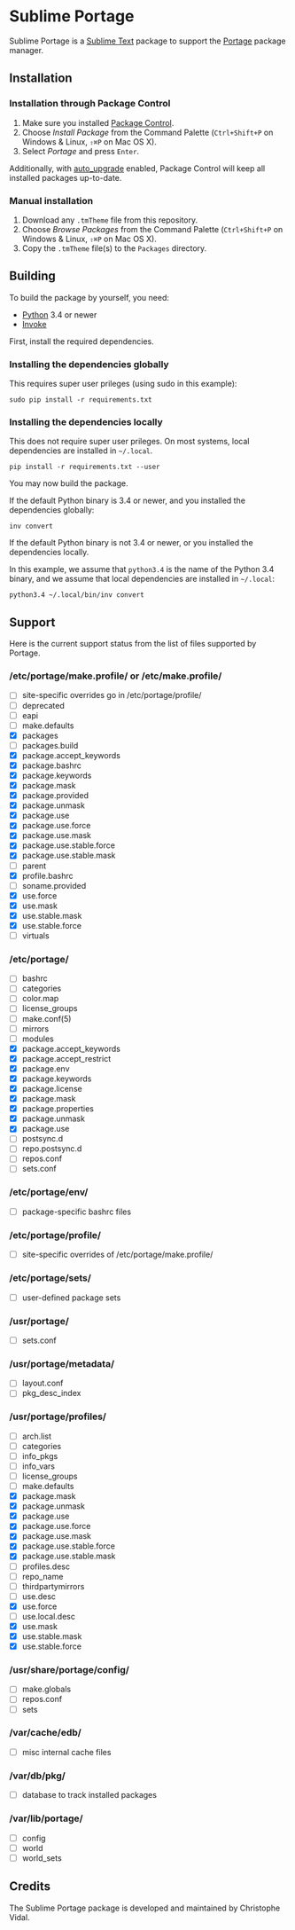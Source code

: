 Sublime Portage
===============

Sublime Portage is a [Sublime Text][sublime-text] package to support the
[Portage][portage] package manager.

Installation
------------

### Installation through Package Control

1. Make sure you installed [Package Control][package-control].
2. Choose *Install Package* from the Command Palette (`Ctrl+Shift+P` on Windows
& Linux, `⇧⌘P` on Mac OS X).
3. Select *Portage* and press `Enter`.

Additionally, with [auto_upgrade][package-control-settings] enabled, Package
Control will keep all installed packages up-to-date.

### Manual installation

1. Download any `.tmTheme` file from this repository.
2. Choose *Browse Packages* from the Command Palette (`Ctrl+Shift+P` on Windows
& Linux, `⇧⌘P` on Mac OS X).
3. Copy the `.tmTheme` file(s) to the `Packages` directory.

Building
--------

To build the package by yourself, you need:

- [Python][python] 3.4 or newer
- [Invoke][invoke]

First, install the required dependencies.

### Installing the dependencies globally

This requires super user prileges (using sudo in this example):

```
sudo pip install -r requirements.txt
```

### Installing the dependencies locally

This does not require super user prileges. On most systems, local dependencies
are installed in `~/.local`.

```
pip install -r requirements.txt --user
```

You may now build the package.

If the default Python binary is 3.4 or newer, and you installed the dependencies
globally:

```
inv convert
```

If the default Python binary is not 3.4 or newer, or you installed the
dependencies locally.

In this example, we assume that `python3.4` is the name of the Python 3.4
binary, and we assume that local dependencies are installed in `~/.local`:

```
python3.4 ~/.local/bin/inv convert
```

Support
-------

Here is the current support status from the list of files supported by Portage.

### /etc/portage/make.profile/ or /etc/make.profile/

- [ ] site-specific overrides go in /etc/portage/profile/
- [ ] deprecated
- [ ] eapi
- [ ] make.defaults
- [x] packages
- [ ] packages.build
- [x] package.accept_keywords
- [x] package.bashrc
- [x] package.keywords
- [x] package.mask
- [x] package.provided
- [x] package.unmask
- [x] package.use
- [x] package.use.force
- [x] package.use.mask
- [x] package.use.stable.force
- [x] package.use.stable.mask
- [ ] parent
- [x] profile.bashrc
- [ ] soname.provided
- [X] use.force
- [X] use.mask
- [X] use.stable.mask
- [X] use.stable.force
- [ ] virtuals

### /etc/portage/

- [ ] bashrc
- [ ] categories
- [ ] color.map
- [ ] license_groups
- [ ] make.conf(5)
- [ ] mirrors
- [ ] modules
- [x] package.accept_keywords
- [x] package.accept_restrict
- [x] package.env
- [x] package.keywords
- [x] package.license
- [x] package.mask
- [x] package.properties
- [x] package.unmask
- [x] package.use
- [ ] postsync.d
- [ ] repo.postsync.d
- [ ] repos.conf
- [ ] sets.conf

### /etc/portage/env/

- [ ] package-specific bashrc files

### /etc/portage/profile/

- [ ] site-specific overrides of /etc/portage/make.profile/

### /etc/portage/sets/

- [ ] user-defined package sets

### /usr/portage/

- [ ] sets.conf

### /usr/portage/metadata/

- [ ] layout.conf
- [ ] pkg_desc_index

### /usr/portage/profiles/

- [ ] arch.list
- [ ] categories
- [ ] info_pkgs
- [ ] info_vars
- [ ] license_groups
- [ ] make.defaults
- [x] package.mask
- [x] package.unmask
- [x] package.use
- [x] package.use.force
- [x] package.use.mask
- [x] package.use.stable.force
- [x] package.use.stable.mask
- [ ] profiles.desc
- [ ] repo_name
- [ ] thirdpartymirrors
- [ ] use.desc
- [X] use.force
- [ ] use.local.desc
- [X] use.mask
- [X] use.stable.mask
- [X] use.stable.force

### /usr/share/portage/config/

- [ ] make.globals
- [ ] repos.conf
- [ ] sets

### /var/cache/edb/

- [ ] misc internal cache files

### /var/db/pkg/

- [ ] database to track installed packages

### /var/lib/portage/

- [ ] config
- [ ] world
- [ ] world_sets

Credits
-------

The Sublime Portage package is developed and maintained by Christophe Vidal.

[sublime-text]:             http://www.sublimetext.com/
[portage]:                  https://wiki.gentoo.org/wiki/Project:Portage
[package-control]:          https://packagecontrol.io/
[package-control-settings]: https://packagecontrol.io/docs/settings
[python]:                   https://www.python.org/
[invoke]:                   http://www.pyinvoke.org/
